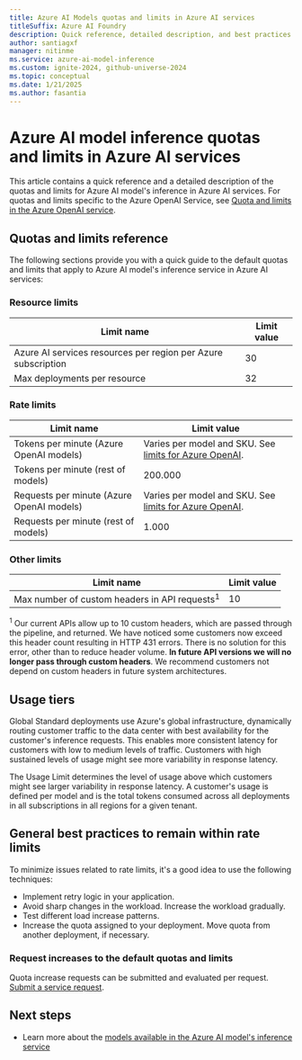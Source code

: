 ```yaml
---
title: Azure AI Models quotas and limits in Azure AI services
titleSuffix: Azure AI Foundry
description: Quick reference, detailed description, and best practices on the quotas and limits for the Azure AI models service in Azure AI services.
author: santiagxf
manager: nitinme
ms.service: azure-ai-model-inference
ms.custom: ignite-2024, github-universe-2024
ms.topic: conceptual
ms.date: 1/21/2025
ms.author: fasantia
---
```


# Azure AI model inference quotas and limits in Azure AI services

This article contains a quick reference and a detailed description of the quotas and limits for Azure AI model's inference in Azure AI services. For quotas and limits specific to the Azure OpenAI Service, see [Quota and limits in the Azure OpenAI service](../../ai-services/openai/quotas-limits.md).

## Quotas and limits reference

The following sections provide you with a quick guide to the default quotas and limits that apply to Azure AI model's inference service in Azure AI services:

### Resource limits

| Limit name | Limit value |
|--|--|
| Azure AI services resources per region per Azure subscription | 30 |
| Max deployments per resource | 32 | 

### Rate limits

| Limit name | Limit value |
| ---------- | ----------- |
| Tokens per minute (Azure OpenAI models)   | Varies per model and SKU. See [limits for Azure OpenAI](../../ai-services/openai/quotas-limits.md). |
| Tokens per minute (rest of models)        | 200.000 |
| Requests per minute (Azure OpenAI models) | Varies per model and SKU. See [limits for Azure OpenAI](../../ai-services/openai/quotas-limits.md). |
| Requests per minute (rest of models)      | 1.000   |

### Other limits

| Limit name | Limit value |
|--|--|
| Max number of custom headers in API requests<sup>1</sup> | 10 |

<sup>1</sup> Our current APIs allow up to 10 custom headers, which are passed through the pipeline, and returned. We have noticed some customers now exceed this header count resulting in HTTP 431 errors. There is no solution for this error, other than to reduce header volume. **In future API versions we will no longer pass through custom headers**. We recommend customers not depend on custom headers in future system architectures.

## Usage tiers

Global Standard deployments use Azure's global infrastructure, dynamically routing customer traffic to the data center with best availability for the customer's inference requests. This enables more consistent latency for customers with low to medium levels of traffic. Customers with high sustained levels of usage might see more variability in response latency.

The Usage Limit determines the level of usage above which customers might see larger variability in response latency. A customer's usage is defined per model and is the total tokens consumed across all deployments in all subscriptions in all regions for a given tenant.

## General best practices to remain within rate limits

To minimize issues related to rate limits, it's a good idea to use the following techniques:

- Implement retry logic in your application.
- Avoid sharp changes in the workload. Increase the workload gradually.
- Test different load increase patterns.
- Increase the quota assigned to your deployment. Move quota from another deployment, if necessary.

### Request increases to the default quotas and limits

Quota increase requests can be submitted and evaluated per request. [Submit a service request](../../ai-services/cognitive-services-support-options.md?context=/azure/ai-services/openai/context/context).

## Next steps

* Learn more about the [models available in the Azure AI model's inference service](./concepts/models.md)